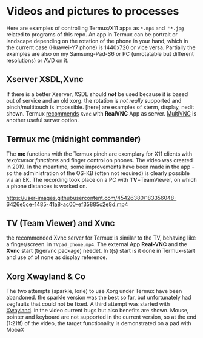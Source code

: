 # Videos and pictures to processes
Here are examples of controlling Termux/X11 apps as `*.mp4` and` '*.jpg` related to programs of this repo.
An app in Termux can be portrait or landscape depending on the rotation of the phone in your hand, which in the current case (Huawei-Y7 phone) is 1440x720 or vice versa. Partially the examples are also on my Samsung-Pad-S6 or PC (unrotatable but different resolutions) or AVD on it.
## Xserver XSDL,Xvnc
If there is a better Xserver, XSDL should _**not**_ be used because it is based out of service and an old xorg. the rotation is _not really_ supported and pinch/multitouch is impossible. [here] are examples of xterm, display, nedit shown. Termux [recommends](https://wiki.termux.com/wiki/Graphical_Environment) `Xvnc` with **RealVNC** App as server. [MultiVNC](https://github.com/bk138/multivnc/issues/169) is another useful server option.
## Termux mc (midnight commander)
The **mc** functions with the Termux pinch are exemplary for X11 clients with _text/cursor functions_ and finger control on phones.
The video was created in 2019. In the meantime, some improvements have been made in the app -so the administration of the OS-KB (often not required) is clearly possible via an EK. The recording took place on a PC with **TV**=TeamViewer, on which a phone distances is worked on.

https://user-images.githubusercontent.com/45426380/183356048-6426e5ce-1485-41a8-ac00-ef35885c2e8d.mp4
## TV (Team Viewer) and Xvnc
the recommended Xvnc server for Termux is similar to the TV, behaving like a finger/screen. in `TVpad_phone.mp4`. The external App **Real-VNC** and the **Xvnc** start (tigervnc package) needet. In t(s) start is it done in Termux-start and use of of none as display reference.
## Xorg Xwayland & Co
The two attempts (sparkle, lorie) to use Xorg under Termux have been abandoned. the sparkle version was the best so far, but unfortunately had segfaults that could not be fixed. A third attempt was started with [Xwayland](https://en.wikipedia.org/wiki/X.Org_Server#XWayland). in the video current bugs but also benefits are shown.
Mouse, pointer and keyboard are not supported in the current version, so at the end (1:21ff) of the video, the target functionality is demonstrated on a pad with MobaX
